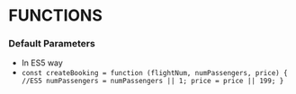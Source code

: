 # FUNCTIONS

### Default Parameters

- In ES5 way
- `const createBooking = function (flightNum, numPassengers, price) { //ES5 numPassengers = numPassengers || 1; price = price || 199; }`
